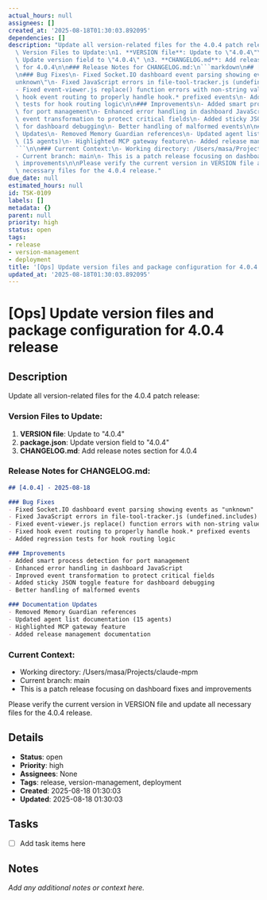 ```yaml
---
actual_hours: null
assignees: []
created_at: '2025-08-18T01:30:03.892095'
dependencies: []
description: "Update all version-related files for the 4.0.4 patch release:\n\n###\
  \ Version Files to Update:\n1. **VERSION file**: Update to \"4.0.4\"\n2. **package.json**:\
  \ Update version field to \"4.0.4\" \n3. **CHANGELOG.md**: Add release notes section\
  \ for 4.0.4\n\n### Release Notes for CHANGELOG.md:\n```markdown\n## [4.0.4] - 2025-08-18\n\
  \n### Bug Fixes\n- Fixed Socket.IO dashboard event parsing showing events as \"\
  unknown\"\n- Fixed JavaScript errors in file-tool-tracker.js (undefined.includes)\n\
  - Fixed event-viewer.js replace() function errors with non-string values\n- Fixed\
  \ hook event routing to properly handle hook.* prefixed events\n- Added regression\
  \ tests for hook routing logic\n\n### Improvements\n- Added smart process detection\
  \ for port management\n- Enhanced error handling in dashboard JavaScript\n- Improved\
  \ event transformation to protect critical fields\n- Added sticky JSON toggle feature\
  \ for dashboard debugging\n- Better handling of malformed events\n\n### Documentation\
  \ Updates\n- Removed Memory Guardian references\n- Updated agent list documentation\
  \ (15 agents)\n- Highlighted MCP gateway feature\n- Added release management documentation\n\
  ```\n\n### Current Context:\n- Working directory: /Users/masa/Projects/claude-mpm\n\
  - Current branch: main\n- This is a patch release focusing on dashboard fixes and\
  \ improvements\n\nPlease verify the current version in VERSION file and update all\
  \ necessary files for the 4.0.4 release."
due_date: null
estimated_hours: null
id: TSK-0109
labels: []
metadata: {}
parent: null
priority: high
status: open
tags:
- release
- version-management
- deployment
title: '[Ops] Update version files and package configuration for 4.0.4 release'
updated_at: '2025-08-18T01:30:03.892095'
---
```


# [Ops] Update version files and package configuration for 4.0.4 release

## Description
Update all version-related files for the 4.0.4 patch release:

### Version Files to Update:
1. **VERSION file**: Update to "4.0.4"
2. **package.json**: Update version field to "4.0.4" 
3. **CHANGELOG.md**: Add release notes section for 4.0.4

### Release Notes for CHANGELOG.md:
```markdown
## [4.0.4] - 2025-08-18

### Bug Fixes
- Fixed Socket.IO dashboard event parsing showing events as "unknown"
- Fixed JavaScript errors in file-tool-tracker.js (undefined.includes)
- Fixed event-viewer.js replace() function errors with non-string values
- Fixed hook event routing to properly handle hook.* prefixed events
- Added regression tests for hook routing logic

### Improvements
- Added smart process detection for port management
- Enhanced error handling in dashboard JavaScript
- Improved event transformation to protect critical fields
- Added sticky JSON toggle feature for dashboard debugging
- Better handling of malformed events

### Documentation Updates
- Removed Memory Guardian references
- Updated agent list documentation (15 agents)
- Highlighted MCP gateway feature
- Added release management documentation
```

### Current Context:
- Working directory: /Users/masa/Projects/claude-mpm
- Current branch: main
- This is a patch release focusing on dashboard fixes and improvements

Please verify the current version in VERSION file and update all necessary files for the 4.0.4 release.

## Details
- **Status**: open
- **Priority**: high
- **Assignees**: None
- **Tags**: release, version-management, deployment
- **Created**: 2025-08-18 01:30:03
- **Updated**: 2025-08-18 01:30:03

## Tasks
- [ ] Add task items here

## Notes
_Add any additional notes or context here._
